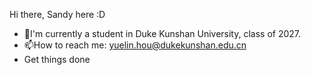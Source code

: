 Hi there, Sandy here :D
- 🌱I'm currently a student in Duke Kunshan University, class of 2027.
- 📫How to reach me: yuelin.hou@dukekunshan.edu.cn
- Get things done

<!--
**Sandyuelin/Sandyuelin** is a ✨ _special_ ✨ repository because its `README.md` (this file) appears on your GitHub profile.

Here are some ideas to get you started:

- 🔭 I’m currently working on ...
- 🌱 I’m currently learning ...
- 👯 I’m looking to collaborate on ...
- 🤔 I’m looking for help with ...
- 💬 Ask me about ...
- 📫 How to reach me: ...
- 😄 Pronouns: ...
- ⚡ Fun fact: ...
-->
